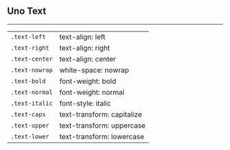 ## Uno Text
---
|                   |                           |
| :-------------    | :------------------------ |
| `.text-left`      |  text-align: left         |
| `.text-right`     |  text-align: right        |
| `.text-center`    |  text-align: center       |
| `.text-nowrap`    |  white-space: nowrap      |
| `.text-bold`      |  font-weight: bold        |
| `.text-normal`    |  font-weight: normal      |
| `.text-italic`    |  font-style: italic       |
| `.text-caps`      |  text-transform: capitalize |
| `.text-upper`     |  text-transform: uppercase |
| `.text-lower`     |  text-transform: lowercase |
